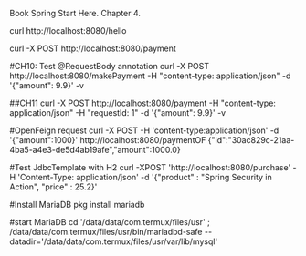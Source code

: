 Book Spring Start Here. Chapter 4.

curl http://localhost:8080/hello

curl -X POST http://localhost:8080/payment

#CH10: Test @RequestBody annotation
curl -X POST http://localhost:8080/makePayment -H "content-type: application/json" -d '{"amount": 9.9}' -v

##CH11
curl -X POST http://localhost:8080/payment -H "content-type: application/json" -H "requestId: 1" -d '{"amount": 9.9}' -v

#OpenFeign request
curl -X POST -H 'content-type:application/json' -d '{"amount":1000}' http://localhost:8080/paymentOF
{"id":"30ac829c-21aa-4ba5-a4e3-de5d4ab19afe","amount":1000.0}


#Test JdbcTemplate with H2
curl -XPOST 'http://localhost:8080/purchase' -H 'Content-Type: application/json' -d '{"product" : "Spring Security in Action",  "price" : 25.2}'

#Install MariaDB
pkg install mariadb

#start MariaDB
cd '/data/data/com.termux/files/usr' ; /data/data/com.termux/files/usr/bin/mariadbd-safe --datadir='/data/data/com.termux/files/usr/var/lib/mysql'



